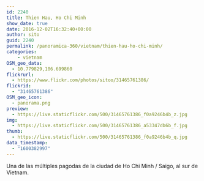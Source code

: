 ```yaml
---
id: 2240
title: Thien Hau, Ho Chi Minh
show_date: true
date: 2016-12-02T16:32:40+00:00
author: sito
guid: 2240
permalink: /panoramica-360/vietnam/thien-hau-ho-chi-minh/
categories:
    - vietnam
OSM_geo_data:
  - 10.779829,106.699860
flickrurl:
  - https://www.flickr.com/photos/sitoo/31465761386/
flickrid:
  - "31465761386"
OSM_geo_icon:
  - panorama.png
preview:
  - https://live.staticflickr.com/500/31465761386_f0a9246b4b_z.jpg
img:
  - https://live.staticflickr.com/500/31465761386_a53347db6b_f.jpg
thumb:
  - https://live.staticflickr.com/500/31465761386_f0a9246b4b_q.jpg
data_timestamp:
  - "1600382997"
---
```

Una de las múltiples pagodas de la ciudad de Ho Chi Minh / Saigo, al sur de Vietnam.